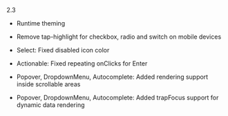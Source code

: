 2.3

- Runtime theming

- Remove tap-highlight for checkbox, radio and switch on mobile devices
- Select: Fixed disabled icon color

- Actionable: Fixed repeating onClicks for Enter
- Popover, DropdownMenu, Autocomplete: Added rendering support inside scrollable areas
- Popover, DropdownMenu, Autocomplete: Added trapFocus support for dynamic data rendering
